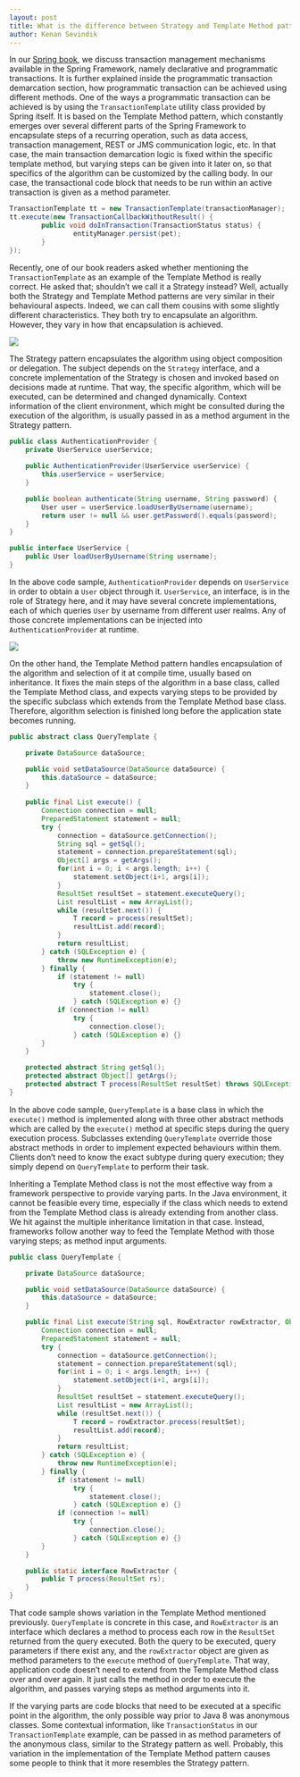 ```yaml
---
layout: post
title: What is the difference between Strategy and Template Method patterns…, if there is any?
author: Kenan Sevindik
---
```


In our [Spring book](http://www.amazon.com/Beginning-Spring-Mert-Caliskan-ebook/dp/B00T1JV8TI/ref=asap_bc?ie=UTF8), we 
discuss transaction management mechanisms available in the Spring Framework, namely declarative and programmatic 
transactions. It is further explained inside the programmatic transaction demarcation section, how programmatic 
transaction can be achieved using different methods. One of the ways a programmatic transaction can be achieved is by 
using the `TransactionTemplate` utility class provided by Spring itself. It is based on the Template Method pattern, 
which constantly emerges over several different parts of the Spring Framework to encapsulate steps of a recurring 
operation, such as data access, transaction management, REST or JMS communication logic, etc. In that case, the main 
transaction demarcation logic is fixed within the specific template method, but varying steps can be given into it later 
on, so that specifics of the algorithm can be customized by the calling body. In our case, the transactional code block 
that needs to be run within an active transaction is given as a method parameter.

```java
TransactionTemplate tt = new TransactionTemplate(transactionManager);
tt.execute(new TransactionCallbackWithoutResult() {
        public void doInTransaction(TransactionStatus status) {
                entityManager.persist(pet);
        }
});
```

Recently, one of our book readers asked whether mentioning the `TransactionTemplate` as an example of the Template Method 
is really correct. He asked that; shouldn’t we call it a Strategy instead? Well, actually both the Strategy and 
Template Method patterns are very similar in their behavioural aspects. Indeed, we can call them cousins with some slightly 
different characteristics. They both try to encapsulate an algorithm. However, they vary in how that encapsulation is achieved.

![](http://kenansevindik.com/assets/images/strategy_vs_template_method_01.png)

The Strategy pattern encapsulates the algorithm using object composition or delegation. The subject depends on the `Strategy` 
interface, and a concrete implementation of the Strategy is chosen and invoked based on decisions made at runtime. That way, 
the specific algorithm, which will be executed, can be determined and changed dynamically. Context information of the 
client environment, which might be consulted during the execution of the algorithm, is usually passed in as a method 
argument in the Strategy pattern.

```java
public class AuthenticationProvider {
	private UserService userService;
	
	public AuthenticationProvider(UserService userService) {
		this.userService = userService;
	}

	public boolean authenticate(String username, String password) {
		User user = userService.loadUserByUsername(username);
		return user != null && user.getPassword().equals(password);
	}
}

public interface UserService {
	public User loadUserByUsername(String username);
}
```

In the above code sample, `AuthenticationProvider` depends on `UserService` in order to obtain a `User` object through it. 
`UserService`, an interface, is in the role of Strategy here, and it may have several concrete implementations, each of 
which queries `User` by username from different user realms. Any of those concrete implementations can be injected into 
`AuthenticationProvider` at runtime.

![](http://kenansevindik.com/assets/images/strategy_vs_template_method_02.png)

On the other hand, the Template Method pattern handles encapsulation of the algorithm and selection of it at compile time, 
usually based on inheritance. It fixes the main steps of the algorithm in a base class, called the Template Method class, 
and expects varying steps to be provided by the specific subclass which extends from the Template Method base class. 
Therefore, algorithm selection is finished long before the application state becomes running.

```java
public abstract class QueryTemplate {

	private DataSource dataSource;

	public void setDataSource(DataSource dataSource) {
		this.dataSource = dataSource;
	}
 
	public final List execute() {
		Connection connection = null;
		PreparedStatement statement = null;
		try {
			connection = dataSource.getConnection();
			String sql = getSql();
			statement = connection.prepareStatement(sql);
			Object[] args = getArgs();
			for(int i = 0; i < args.length; i++) {
				statement.setObject(i+1, args[i]);
			}
			ResultSet resultSet = statement.executeQuery();
			List resultList = new ArrayList();
			while (resultSet.next()) {
				T record = process(resultSet);
				resultList.add(record);
			}
			return resultList;
		} catch (SQLException e) {
			throw new RuntimeException(e);
		} finally {
			if (statement != null)
				try {
					statement.close();
				} catch (SQLException e) {}
			if (connection != null)
				try {
					connection.close();
				} catch (SQLException e) {}
		}
	}

	protected abstract String getSql();
	protected abstract Object[] getArgs();
	protected abstract T process(ResultSet resultSet) throws SQLException ;
}
```

In the above code sample, `QueryTemplate` is a base class in which the `execute()` method is implemented along with three 
other abstract methods which are called by the `execute()` method at specific steps during the query execution process. 
Subclasses extending `QueryTemplate` override those abstract methods in order to implement expected behaviours within them. 
Clients don’t need to know the exact subtype during query execution; they simply depend on `QueryTemplate` to perform 
their task.

Inheriting a Template Method class is not the most effective way from a framework perspective to provide varying parts. 
In the Java environment, it cannot be feasible every time, especially if the class which needs to extend from the 
Template Method class is already extending from another class. We hit against the multiple inheritance limitation in that 
case. Instead, frameworks follow another way to feed the Template Method with those varying steps; as method input arguments.

```java
public class QueryTemplate {

	private DataSource dataSource;

	public void setDataSource(DataSource dataSource) {
		this.dataSource = dataSource;
	}

	public final List execute(String sql, RowExtractor rowExtractor, Object...args) {
		Connection connection = null;
		PreparedStatement statement = null;
		try {
			connection = dataSource.getConnection();
			statement = connection.prepareStatement(sql);
			for(int i = 0; i < args.length; i++) {
				statement.setObject(i+1, args[i]);
			}
			ResultSet resultSet = statement.executeQuery();
			List resultList = new ArrayList();
			while (resultSet.next()) {
				T record = rowExtractor.process(resultSet);
				resultList.add(record);
			}
			return resultList;
		} catch (SQLException e) {
			throw new RuntimeException(e);
		} finally {
			if (statement != null)
				try {
					statement.close();
				} catch (SQLException e) {}
			if (connection != null)
				try {
					connection.close();
				} catch (SQLException e) {}
		}
	}

	public static interface RowExtractor {
		public T process(ResultSet rs);
	}
}
```

That code sample shows variation in the Template Method mentioned previously. `QueryTemplate` is concrete in this case, 
and `RowExtractor` is an interface which declares a method to process each row in the `ResultSet` returned from the query 
executed. Both the query to be executed, query parameters if there exist any, and the `rowExtractor` object are given as 
method parameters to the `execute` method of `QueryTemplate`. That way, application code doesn’t need to extend from the 
Template Method class over and over again. It just calls the method in order to execute the algorithm, and passes varying 
steps as method arguments into it.

If the varying parts are code blocks that need to be executed at a specific point in the algorithm, the only possible way 
prior to Java 8 was anonymous classes. Some contextual information, like `TransactionStatus` in our `TransactionTemplate` 
example, can be passed in as method parameters of the anonymous class, similar to the Strategy pattern as well. Probably, 
this variation in the implementation of the Template Method pattern causes some people to think that it more resembles 
the Strategy pattern.
